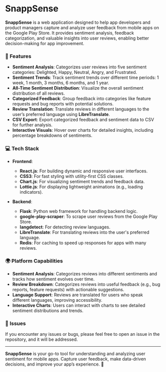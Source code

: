 # SnappSense

**SnappSense** is a web application designed to help app developers and product managers capture and analyze user feedback from mobile apps on the Google Play Store. It provides sentiment analysis, feedback categorization, and valuable insights into user reviews, enabling better decision-making for app improvement.

### 🚀 **Features**
- **Sentiment Analysis**: Categorizes user reviews into five sentiment categories: Delighted, Happy, Neutral, Angry, and Frustrated.
- **Sentiment Trends**: Track sentiment trends over different time periods: 1 week, 1 month, 3 months, 6 months, and 1 year.
- **All-Time Sentiment Distribution**: Visualize the overall sentiment distribution of all reviews.
- **Categorized Feedback**: Group feedback into categories like feature requests and bug reports with potential solutions.
- **Review Translation**: Translate reviews in different languages to the user’s preferred language using **LibreTranslate**.
- **CSV Export**: Export categorized feedback and sentiment data to CSV for further analysis.
- **Interactive Visuals**: Hover over charts for detailed insights, including percentage breakdowns of sentiments.

### 💻 **Tech Stack**
- **Frontend**:
  - **React.js**: For building dynamic and responsive user interfaces.
  - **CSS3**: For fast styling with utility-first CSS classes.
  - **Chart.js**: For visualizing sentiment trends and feedback data.
  - **Lottie.js**: For displaying lightweight animations (e.g., loading indicators).

- **Backend**:
  - **Flask**: Python web framework for handling backend logic.
  - **google-play-scraper**: To scrape user reviews from the Google Play Store.
  - **langdetect**: For detecting review languages.
  - **LibreTranslate**: For translating reviews into the user's preferred language.
  - **Redis**: For caching to speed up responses for apps with many reviews.


### 🌍 **Platform Capabilities**
- **Sentiment Analysis**: Categorizes reviews into different sentiments and tracks how sentiment evolves over time.
- **Review Breakdown**: Categorizes reviews into useful feedback (e.g., bug reports, feature requests) with actionable suggestions.
- **Language Support**: Reviews are translated for users who speak different languages, improving accessibility.
- **Interactive Charts**: Users can interact with charts to see detailed sentiment distributions and trends.

### 🧰 **Issues**
If you encounter any issues or bugs, please feel free to open an issue in the repository, and it will be addressed.

---

**SnappSense** is your go-to tool for understanding and analyzing user sentiment for mobile apps. Capture user feedback, make data-driven decisions, and improve your app’s experience. 🚀
